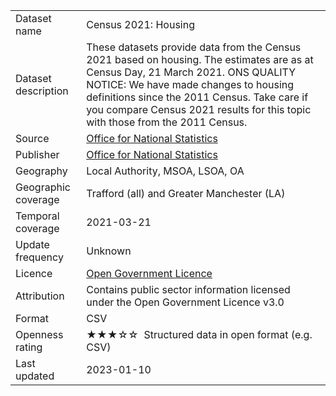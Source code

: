 <table>
<tr>
	<td>Dataset name</td>
	<td>Census 2021: Housing</td>
</tr>
<tr>
	<td>Dataset description</td>
	<td>These datasets provide data from the Census 2021 based on housing. The estimates are as at Census Day, 21 March 2021. ONS QUALITY NOTICE: We have made changes to housing definitions since the 2011 Census. Take care if you compare Census 2021 results for this topic with those from the 2011 Census.</td>
</tr>
<tr>
	<td>Source</td>
	<td><a href="https://www.ons.gov.uk/releases/housingcensus2021inenglandandwales">Office for National Statistics</a></td>
</tr>
<tr>
	<td>Publisher</td>
	<td><a href="https://www.ons.gov.uk/census">Office for National Statistics</a></a></td>
</tr>
<tr>
	<td>Geography</td>
	<td>Local Authority, MSOA, LSOA, OA</td>
</tr>
<tr>
	<td>Geographic coverage</td>
	<td>Trafford (all) and Greater Manchester (LA)</td>
</tr>
<tr>
	<td>Temporal coverage</td>
	<td>2021-03-21</td>
</tr>
<tr>
	<td>Update frequency</td>
	<td>Unknown</td>
</tr>
<tr>
	<td>Licence</td>
	<td><a href="http://www.nationalarchives.gov.uk/doc/open-government-licence/version/3/">Open Government Licence</a></td>
</tr>
<tr>
	<td>Attribution</td>
	<td>Contains public sector information licensed under the Open Government Licence v3.0</td>
</tr>
<tr>
	<td>Format</td>
	<td>CSV</td>
</tr>
<tr>
	<td>Openness rating</td>
	<td>&#9733&#9733&#9733&#9734&#9734&nbsp; Structured data in open format (e.g. CSV)</td>
</tr>
<tr>
	<td>Last updated</td>
	<td>2023-01-10</td>
</tr>
</table>
